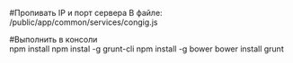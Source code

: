 #Пропивать IP и порт сервера
    В файле: /public/app/common/services/congig.js

#Выполнить в консоли  
    npm install
    npm instal -g grunt-cli
    npm install -g bower
    bower install
    grunt
